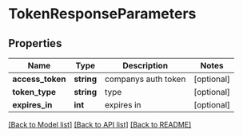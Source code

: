 # TokenResponseParameters

## Properties
Name | Type | Description | Notes
------------ | ------------- | ------------- | -------------
**access_token** | **string** | companys auth token | [optional] 
**token_type** | **string** | type | [optional] 
**expires_in** | **int** | expires in | [optional] 

[[Back to Model list]](../../README.md#documentation-for-models) [[Back to API list]](../../README.md#documentation-for-api-endpoints) [[Back to README]](../../README.md)


